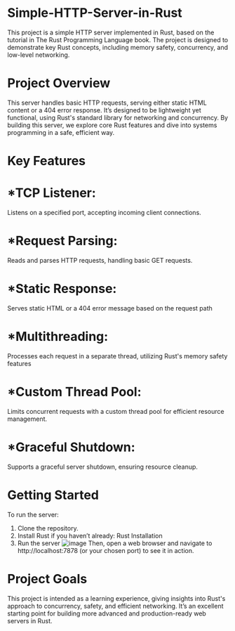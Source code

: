 # Simple-HTTP-Server-in-Rust
This project is a simple HTTP server implemented in Rust, based on the tutorial in The Rust Programming Language book. The project is designed to demonstrate key Rust concepts, including memory safety, concurrency, and low-level networking.

# Project Overview
This server handles basic HTTP requests, serving either static HTML content or a 404 error response. It’s designed to be lightweight yet functional, using Rust's standard library for networking and concurrency. By building this server, we explore core Rust features and dive into systems programming in a safe, efficient way.

# Key Features
# *TCP Listener: 
 Listens on a specified port, accepting incoming client connections.
# *Request Parsing: 
Reads and parses HTTP requests, handling basic GET requests.
# *Static Response: 
Serves static HTML or a 404 error message based on the request path
# *Multithreading:
Processes each request in a separate thread, utilizing Rust's memory safety features
# *Custom Thread Pool:
Limits concurrent requests with a custom thread pool for efficient resource management.
# *Graceful Shutdown:
Supports a graceful server shutdown, ensuring resource cleanup.

# Getting Started
To run the server:
1. Clone the repository.
2. Install Rust if you haven’t already: Rust Installation
3. Run the server
   ![image](https://github.com/user-attachments/assets/8da6fb66-1ba5-4e00-a23d-667559db22a5)
Then, open a web browser and navigate to http://localhost:7878 (or your chosen port) to see it in action.

# Project Goals
This project is intended as a learning experience, giving insights into Rust's approach to concurrency, safety, and efficient networking. It’s an excellent starting point for building more advanced and production-ready web servers in Rust.
